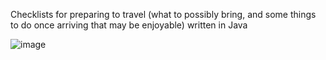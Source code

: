 Checklists for preparing to travel (what to possibly bring, and some things to do once arriving that may be enjoyable) written in Java

![image](https://github.com/user-attachments/assets/1b5889d9-2069-437a-a807-89c19680f6e1)

